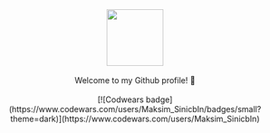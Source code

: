 <div align="center">
  <div >
    <img src="https://media.giphy.com/media/SvFocn0wNMx0iv2rYz/giphy.gif?cid=ecf05e473ct9hgsmomt8jshv6swsqwlp8bkpnol8nymv694q&ep=v1_gifs_search&rid=giphy.gif&ct=g" width="100"/>
  </div>
  <br />
  <div>
    Welcome to my Github profile! 👋<br />
    <br />
    [![Codwears badge](https://www.codewars.com/users/Maksim_SinicbIn/badges/small?theme=dark)](https://www.codewars.com/users/Maksim_SinicbIn)
  </div> 
</div>
<!--
**MaksimSinicbIn/MaksimSinicbIn** is a ✨ _special_ ✨ repository because its `README.md` (this file) appears on your GitHub profile.

Here are some ideas to get you started:

- 🔭 I’m currently working on ...
- 🌱 I’m currently learning ...
- 👯 I’m looking to collaborate on ...
- 🤔 I’m looking for help with ...
- 💬 Ask me about ...
- 📫 How to reach me: ...
- 😄 Pronouns: ...
- ⚡ Fun fact: ...
-->
